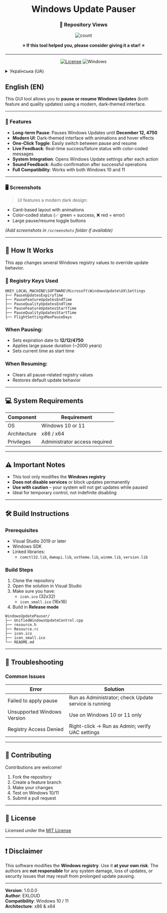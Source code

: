 
<div align="center">
  
# Windows Update Pauser

### 👀 Repository Views  
<img alt="count" src="https://count.getloli.com/get/@:EXLOUD-WUP?theme=rule34" />  

**⭐ If this tool helped you, please consider giving it a star! ⭐**  

---

[![License](https://img.shields.io/badge/License-MIT-blue.svg)](LICENSE)
![Windows](https://img.shields.io/badge/Windows-10%2F11-blue.svg)

</div>

<details>
<summary>Українська (UA)</summary>

Ця програма дозволяє **призупиняти або поновлювати оновлення Windows** (як функціональні, так і якісні) за допомогою сучасного графічного інтерфейсу.

### Що робить ця утиліта?
- Призупиняє оновлення до **12 грудня 4750 року**
- Дозволяє поновити оновлення будь-коли
- Темна тема, плавна анімація, візуальні та звукові ефекти
- Відкриває параметри оновлення Windows після дії
- Підтримує Windows 10 та 11

### Як користуватись?
1. Запустіть `.exe` з правами адміністратора
2. Натисніть кнопку **⏸️ Pause Until 4750** або **▶️ Resume Updates**
3. Програма:
   - Змінить записи в реєстрі
   - Відобразить статус виконання
   - Програє звуковий сигнал
   - Відкриє `ms-settings:windowsupdate`

### Увага!
- Необхідні **права адміністратора**
- Використовуйте на власний ризик (резервна копія рекомендується)
- Може не працювати в корпоративних мережах

</details>

## English (EN)

This GUI tool allows you to **pause or resume Windows Updates** (both feature and quality updates) using a modern, dark-themed interface.

---

### 🔧 Features

- **Long-term Pause**: Pauses Windows Updates until **December 12, 4750**
- **Modern UI**: Dark-themed interface with animations and hover effects
- **One-Click Toggle**: Easily switch between pause and resume
- **Live Feedback**: Real-time success/failure status with color-coded messages
- **System Integration**: Opens Windows Update settings after each action
- **Sound Feedback**: Audio confirmation after successful operations
- **Full Compatibility**: Works with both Windows 10 and 11

---

### 🖥️ Screenshots

> UI features a modern dark design:
- Card-based layout with animations
- Color-coded status (✅ green = success, ❌ red = error)
- Large pause/resume toggle buttons

_(Add screenshots in `/screenshots` folder if available)_

---

## 🚀 How It Works

This app changes several Windows registry values to override update behavior.

### 🔑 Registry Keys Used

```
HKEY_LOCAL_MACHINE\SOFTWARE\Microsoft\WindowsUpdate\UX\Settings
├── PauseUpdatesExpiryTime
├── PauseFeatureUpdatesEndTime
├── PauseQualityUpdatesEndTime
├── PauseFeatureUpdatesStartTime
├── PauseQualityUpdatesStartTime
├── FlightSettingsMaxPauseDays
```

### When Pausing:
- Sets expiration date to **12/12/4750**
- Applies large pause duration (~2000 years)
- Sets current time as start time

### When Resuming:
- Clears all pause-related registry values
- Restores default update behavior

---

## 💻 System Requirements

| Component        | Requirement                      |
|------------------|----------------------------------|
| OS               | Windows 10 or 11                 |
| Architecture     | x86 / x64                        |
| Privileges       | Administrator access required    |

---

## ⚠️ Important Notes

- This tool only modifies the **Windows registry**
- **Does not disable services** or block updates permanently
- **Use with caution** – your system will not get updates while paused
- Ideal for temporary control, not indefinite disabling

---

## 🛠️ Build Instructions

### Prerequisites

- Visual Studio 2019 or later
- Windows SDK
- Linked libraries:
  - `comctl32.lib`, `dwmapi.lib`, `uxtheme.lib`, `winmm.lib`, `version.lib`

### Build Steps

1. Clone the repository
2. Open the solution in Visual Studio
3. Make sure you have:
   - `icon.ico` (32x32)
   - `icon_small.ico` (16x16)
4. Build in **Release mode**

```
WindowsUpdatePauser/
├── UnifiedWindowsUpdateControl.cpp
├── resource.h
├── Resource.rc
├── icon.ico
├── icon_small.ico
└── README.md
```

---

## 🐞 Troubleshooting

### Common Issues

| Error                      | Solution                                                  |
|----------------------------|-----------------------------------------------------------|
| Failed to apply pause      | Run as Administrator; check Update service is running     |
| Unsupported Windows Version| Use on Windows 10 or 11 only                              |
| Registry Access Denied     | Right-click → Run as Admin; verify UAC settings           |

---

## 🧩 Contributing

Contributions are welcome!

1. Fork the repository
2. Create a feature branch
3. Make your changes
4. Test on Windows 10/11
5. Submit a pull request

---

## 📄 License

Licensed under the [MIT License](LICENSE)

---

## ❗ Disclaimer

This software modifies the **Windows registry**. Use it **at your own risk**. The authors are **not responsible** for any system damage, loss of updates, or security issues that may result from prolonged update pausing.

---

**Version**: 1.0.0.0  
**Author**: EXLOUD  
**Compatibility**: Windows 10 / 11  
**Architecture**: x86 & x64  
